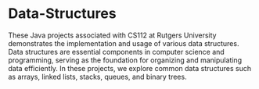 # Data-Structures
These Java projects associated with CS112 at Rutgers University demonstrates the implementation and usage of various data structures. Data structures are essential components in computer science and programming, serving as the foundation for organizing and manipulating data efficiently. In these projects, we explore common data structures such as arrays, linked lists, stacks, queues, and binary trees.

